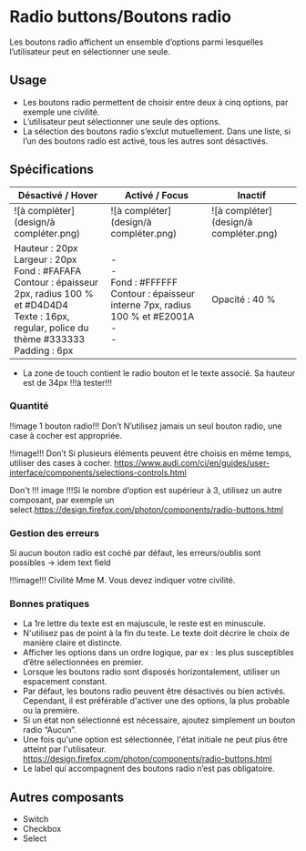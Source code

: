 # Radio buttons/Boutons radio

Les boutons radio affichent un ensemble d’options parmi lesquelles l’utilisateur peut en sélectionner une seule.

## Usage

- Les boutons radio permettent de choisir entre deux à cinq options, par exemple une civilité.
- L’utilisateur peut sélectionner une seule des options.
- La sélection des boutons radio s’exclut mutuellement. Dans une liste, si l’un des boutons radio est activé, tous les autres sont désactivés.


## Spécifications

Désactivé / Hover | Activé / Focus | Inactif
------------ | ------------- | ------------- |
![à compléter](design/à compléter.png)| ![à compléter](design/à compléter.png)| ![à compléter](design/à compléter.png)
Hauteur : 20px <br> Largeur : 20px <br> Fond : #FAFAFA <br> Contour : épaisseur 2px, radius 100 % et #D4D4D4 <br> Texte : 16px, regular, police du thème #333333 <br> Padding : 6px | -  <br> - <br> Fond : #FFFFFF <br> Contour : épaisseur interne 7px, radius 100 % et #E2001A <br> - <br> - | Opacité : 40 %

- La zone de touch contient le radio bouton et le texte associé. Sa hauteur est de 34px !!!à tester!!!


### Quantité

!!image 1 bouton radio!!! Don’t N’utilisez jamais un seul bouton radio, une case à cocher est appropriée.

!!image!!! Don’t Si plusieurs éléments peuvent être choisis en même temps, utiliser des cases à cocher. https://www.audi.com/ci/en/guides/user-interface/components/selections-controls.html

Don't !!! image !!!Si le nombre d’option est supérieur à 3, utilisez un autre composant, par exemple un select.https://design.firefox.com/photon/components/radio-buttons.html


### Gestion des erreurs

Si aucun bouton radio est coché par défaut, les erreurs/oublis sont possibles → idem text field

!!!image!!! Civilité Mme M. Vous devez indiquer votre civilité.

### Bonnes pratiques

- La 1re lettre du texte est en majuscule, le reste est en minuscule.
- N'utilisez pas de point à la fin du texte.
Le texte doit décrire le choix de manière claire et distincte.
- Afficher les options dans un ordre logique, par ex : les plus susceptibles d’être sélectionnées en premier.
- Lorsque les boutons radio sont disposés horizontalement, utiliser un espacement constant.
- Par défaut, les boutons radio peuvent être désactivés ou bien activés. Cependant, il est préférable d'activer une des options, la plus probable ou la première.
- Si un état non sélectionné est nécessaire, ajoutez simplement un bouton radio “Aucun”.
- Une fois qu'une option est sélectionnée, l'état initiale ne peut plus être atteint par l'utilisateur. https://design.firefox.com/photon/components/radio-buttons.html
- Le label qui accompagnent des boutons radio n’est pas obligatoire.

## Autres composants

- Switch
- Checkbox
- Select

